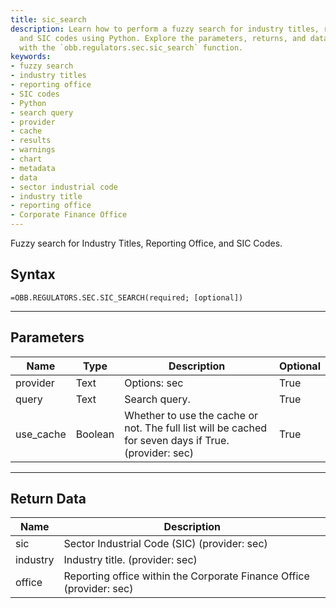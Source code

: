 ```yaml
---
title: sic_search
description: Learn how to perform a fuzzy search for industry titles, reporting office,
  and SIC codes using Python. Explore the parameters, returns, and data associated
  with the `obb.regulators.sec.sic_search` function.
keywords: 
- fuzzy search
- industry titles
- reporting office
- SIC codes
- Python
- search query
- provider
- cache
- results
- warnings
- chart
- metadata
- data
- sector industrial code
- industry title
- reporting office
- Corporate Finance Office
---
```


<!-- markdownlint-disable MD041 -->

Fuzzy search for Industry Titles, Reporting Office, and SIC Codes.

## Syntax

```excel wordwrap
=OBB.REGULATORS.SEC.SIC_SEARCH(required; [optional])
```

---

## Parameters

| Name | Type | Description | Optional |
| ---- | ---- | ----------- | -------- |
| provider | Text | Options: sec | True |
| query | Text | Search query. | True |
| use_cache | Boolean | Whether to use the cache or not. The full list will be cached for seven days if True. (provider: sec) | True |

---

## Return Data

| Name | Description |
| ---- | ----------- |
| sic | Sector Industrial Code (SIC) (provider: sec) |
| industry | Industry title. (provider: sec) |
| office | Reporting office within the Corporate Finance Office (provider: sec) |
